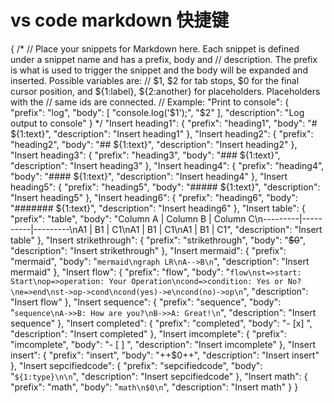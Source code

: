 # vs code markdown 快捷键

{
    /*
    // Place your snippets for Markdown here. Each snippet is defined under a snippet name and has a prefix, body and 
    // description. The prefix is what is used to trigger the snippet and the body will be expanded and inserted. Possible variables are:
    // $1, $2 for tab stops, $0 for the final cursor position, and ${1:label}, ${2:another} for placeholders. Placeholders with the 
    // same ids are connected.
    // Example:
    "Print to console": {
        "prefix": "log",
        "body": [
            "console.log('$1');",
            "$2"
        ],
        "description": "Log output to console"
    }
*/
    "Insert heading1": {
        "prefix": "heading1",
        "body": "# ${1:text}",
        "description": "Insert heading1"
    },
    "Insert heading2": {
        "prefix": "heading2",
        "body": "## ${1:text}",
        "description": "Insert heading2"
    },
    "Insert heading3": {
        "prefix": "heading3",
        "body": "### ${1:text}",
        "description": "Insert heading3"
    },
    "Insert heading4": {
        "prefix": "heading4",
        "body": "#### ${1:text}",
        "description": "Insert heading4"
    },
    "Insert heading5": {
        "prefix": "heading5",
        "body": "##### ${1:text}",
        "description": "Insert heading5"
    },
    "Insert heading6": {
        "prefix": "heading6",
        "body": "####### ${1:text}",
        "description": "Insert heading6"
    },
    "Insert table": {
        "prefix": "table",
        "body": "Column A | Column B | Column C\n---------|----------|---------\nA1 | B1 | C1\nA1 | B1 | C1\nA1 | B1 | C1",
        "description": "Insert table"
    },
    "Insert strikethrough": {
        "prefix": "strikethrough",
        "body": "~~$0~~",
        "description": "Insert strikethrough"
    },
    "Insert mermaid": {
        "prefix": "mermaid",
        "body": "```mermaid\ngraph LR\nA-->B\n```",
        "description": "Insert mermaid"
    },
    "Insert flow": {
        "prefix": "flow",
        "body": "```flow\nst=>start: Start\nop=>operation: Your Operation\ncond=>condition: Yes or No?\ne=>end\nst->op->cond\ncond(yes)->e\ncond(no)->op\n```",
        "description": "Insert flow"
    },
    "Insert sequence": {
        "prefix": "sequence",
        "body": "```sequence\nA->>B: How are you?\nB->>A: Great!\n```",
        "description": "Insert sequence"
    },
    "Insert completed": {
        "prefix": "completed",
        "body": "- [x] ",
        "description": "Insert completed"
    },
    "Insert imcomplete": {
        "prefix": "imcomplete",
        "body": "- [ ] ",
        "description": "Insert imcomplete"
    },
    "Insert insert": {
        "prefix": "insert",
        "body": "++$0++",
        "description": "Insert insert"
    },
    "Insert sepcifiedcode": {
        "prefix": "sepcifiedcode",
        "body": "```${1:type}\n\n```",
        "description": "Insert sepcifiedcode"
    },
    "Insert math": {
        "prefix": "math",
        "body": "```math\n$0\n```",
        "description": "Insert math"
    }
}